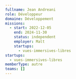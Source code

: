 ```yaml
---
fullname: Jean Andreani
role: Développeur
domaine: Développement
missions:
  - start: 2022-12-05
    end: 2024-11-30
    status: independent
    employer: Malt
    startups:
      - vues-immersives-libres
startups:
  - vues-immersives-libres
memberType: autre
teams: []
---
```

